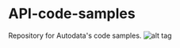 # API-code-samples
Repository for Autodata's code samples.
![alt tag](https://github.com/AutodataGroup/API-code-samples/blob/master/Images/Autodata_logo.jpg)

